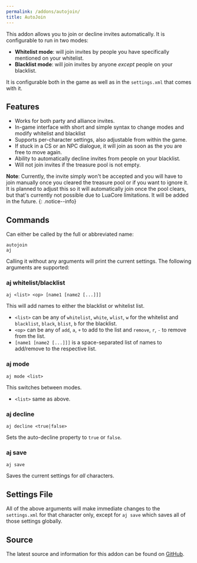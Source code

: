```yaml
---
permalink: /addons/autojoin/
title: AutoJoin
---
```


This addon allows you to join or decline invites automatically. It is configurable to run in two modes:
* **Whitelist mode**: will join invites by people you have specifically mentioned on your whitelist.
* **Blacklist mode**: will join invites by anyone *except* people on your blacklist.

It is configurable both in the game as well as in the `settings.xml` that comes with it.

## Features

* Works for both party and alliance invites.
* In-game interface with short and simple syntax to change modes and modify whitelist and blacklist
* Supports per-character settings, also adjustable from within the game.
* If stuck in a CS or an NPC dialogue, it will join as soon as the you are free to move again.
* Ability to automatically decline invites from people on your blacklist.
* Will not join invites if the treasure pool is not empty.

**Note**: Currently, the invite simply won't be accepted and you will have to join manually once you cleared the treasure pool or if you want to ignore it. It is planned to adjust this so it will automatically join once the pool clears, but that's currently not possible due to LuaCore limitations. It will be added in the future.
{: .notice--info}

## Commands

Can either be called by the full or abbreviated name:
```
autojoin
aj
```

Calling it without any arguments will print the current settings. The following arguments are supported:

### aj whitelist/blacklist 
```
aj <list> <op> [name1 [name2 [...]]]
```

This will add names to either the blacklist or whitelist list.
* `<list>` can be any of `whitelist`, `white`, `wlist`, `w` for the whitelist and `blacklist`, `black`, `blist`, `b` for the blacklist.
* `<op>` can be any of `add`, `a`, `+` to add to the list and `remove`, `r`, `-` to remove from the list.
* `[name1 [name2 [...]]]` is a space-separated list of names to add/remove to the respective list.

### aj mode
```
aj mode <list>
```

This switches between modes.
* `<list>` same as above.

### aj decline
```
aj decline <true|false>
```

Sets the auto-decline property to `true` or `false`.

### aj save
```
aj save
```

Saves the current settings for *all* characters.

## Settings File

All of the above arguments will make immediate changes to the `settings.xml` for that character only, except for `aj save` which saves all of those settings globally.

## Source
The latest source and information for this addon can be found on [GitHub](https://github.com/Windower/Lua/tree/live/addons/autojoin).